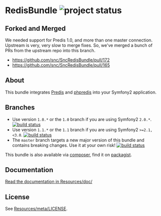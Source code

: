 # RedisBundle ![project status](http://stillmaintained.com/snc/SncRedisBundle.png) #

## Forked and Merged ##

We needed support for Predis 1.0, and more than one master connection. Upstream is very, very slow to merge fixes. So, we've merged a bunch of PRs from the upstream repo into this branch.

- https://github.com/snc/SncRedisBundle/pull/172
- https://github.com/snc/SncRedisBundle/pull/165


## About ##

This bundle integrates [Predis](https://github.com/nrk/predis) and [phpredis](https://github.com/nicolasff/phpredis) into your Symfony2 application.

## Branches ##

* Use version `1.0.*` or the `1.0` branch if you are using Symfony2 `2.0.*`. [![build status](https://secure.travis-ci.org/snc/SncRedisBundle.png?branch=1.0)](https://secure.travis-ci.org/snc/SncRedisBundle)
* Use version `1.1.*` or the `1.1` branch if you are using Symfony2 `>=2.1,<3.0`. [![build status](https://secure.travis-ci.org/snc/SncRedisBundle.png?branch=1.1)](https://secure.travis-ci.org/snc/SncRedisBundle)
* The `master` branch targets a new major version of this bundle and contains breaking changes. Use it at your own risk! [![build status](https://secure.travis-ci.org/snc/SncRedisBundle.png?branch=master)](https://secure.travis-ci.org/snc/SncRedisBundle)

This bundle is also available via [composer](https://github.com/composer/composer), find it on [packagist](http://packagist.org/packages/snc/redis-bundle).

## Documentation ##

[Read the documentation in Resources/doc/](https://github.com/snc/SncRedisBundle/blob/master/Resources/doc/index.md)

## License ##

See [Resources/meta/LICENSE](https://github.com/snc/SncRedisBundle/blob/master/Resources/meta/LICENSE).
